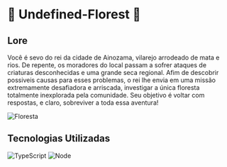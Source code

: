 # 🌲 Undefined-Florest 🌲
<h2>Lore</h2>
Você é sevo do rei da cidade de Ainozama, vilarejo arrodeado de mata e rios. De repente, os moradores do local passam a sofrer ataques de criaturas desconhecidas e uma grande 
seca regional. Afim de descobrir possiveis causas para esses problemas, o rei lhe envia em uma missão extremamente desafiadora e arriscada, investigar a única floresta 
totalmente inexplorada pela comunidade. Seu objetivo é voltar com respostas, e claro, sobreviver a toda essa aventura!

![Floresta](https://img.freepik.com/vetores-premium/paisagem-da-floresta-da-selva-tropical-ai-gerou-fundo-do-jogo-de-pixel-art-de-8-bits-2d-nivel-de-aventura-pixelizada-cena-da-floresta-tropical-localizacao-do-jogo-com-vegetacao-tropical-exuberante-e-plantas-selvagens-em-estilo-vintage_8071-54756.jpg?w=826)

<h2>Tecnologias Utilizadas</h2>

![TypeScript](https://img.shields.io/badge/TypeScript-007ACC?style=for-the-badge&logo=typescript&logoColor=white)
![Node](https://img.shields.io/badge/Node.js-43853D?style=for-the-badge&logo=node.js&logoColor=white)
